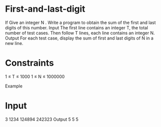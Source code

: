 # First-and-last-digit
If Give an integer N . Write a program to obtain the sum of the first and last digits of this number.  Input The first line contains an integer T, the total number of test cases. Then follow T lines, each line contains an integer N.  Output For each test case, display the sum of first and last digits of N in a new line. 

<h1>Constraints</h1>
1 ≤ T ≤ 1000 1 ≤ N ≤ 1000000 

Example 
<h1>Input</h1>
3 
1234 
124894 
242323 
Output 
5 
5
5
